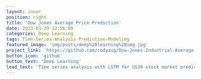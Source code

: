 ```yaml
---
layout: inner
position: right
title: 'Dow Jones Average Price Prediction'
date: 2023-03-29 12:56:00
categories: Deep Learning
tags: Time-Series-Analysis Predictive-Modeling
featured_image: 'img/posts/deep%20learning%20img.jpg'
project_link: 'https://github.com/codyaug/Dow-Jones-Industrial-Average-Prediction'
button_icon: 'github'
button_text: 'Deep Learning'
lead_text: 'Time series analysis with LSTM for US30 stock market prediction using RMSE evaluation.'
---
```

